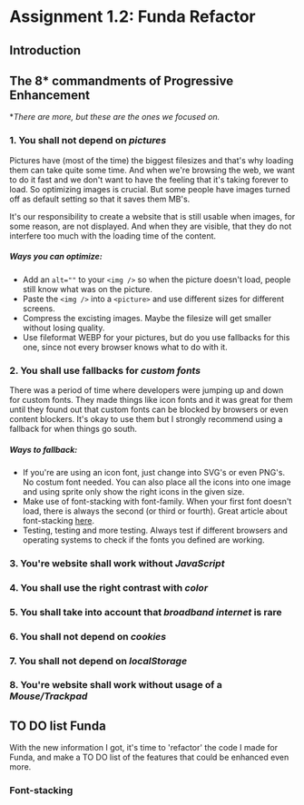 # Assignment 1.2: Funda Refactor
## Introduction
## The 8* commandments of Progressive Enhancement
**There are more, but these are the ones we focused on.*
### 1. You shall not depend on *pictures*
Pictures have (most of the time) the biggest filesizes and that's why loading them can take quite some time. And when we're browsing the web, we want to do it fast and we don't want to have the feeling that it's taking forever to load. So optimizing images is crucial. But some people have images turned off as default setting so that it saves them MB's. 

It's our responsibility to create a website that is still usable when images, for some reason, are not displayed. And when they are visible, that they do not interfere too much with the loading time of the content.

##### Ways you can optimize:
- Add an ```alt=""``` to your ```<img />``` so when the picture doesn't load, people still know what was on the picture.
- Paste the ```<img />``` into a ```<picture>``` and use different sizes for different screens.
- Compress the excisting images. Maybe the filesize will get smaller without losing quality.
- Use fileformat WEBP for your pictures, but do you use fallbacks for this one, since not every browser knows what to do with it.

### 2. You shall use fallbacks for *custom fonts*
There was a period of time where developers were jumping up and down for custom fonts. They made things like icon fonts and it was great for them until they found out that custom fonts can be blocked by browsers or even content blockers. It's okay to use them but I strongly recommend using a fallback for when things go south.

##### Ways to fallback:
- If you're are using an icon font, just change into SVG's or even PNG's. No costum font needed. You can also place all the icons into one image and using sprite only show the right icons in the given size.
- Make use of font-stacking with font-family. When your first font doesn't load, there is always the second (or third or fourth). Great article about font-stacking [here](https://www.smashingmagazine.com/2009/09/complete-guide-to-css-font-stacks/).
- Testing, testing and more testing. Always test if different browsers and operating systems to check if the fonts you defined are working.

### 3. You're website shall work without *JavaScript*

### 4. You shall use the right contrast with *color*

### 5. You shall take into account that *broadband internet* is rare

### 6. You shall not depend on *cookies*

### 7. You shall not depend on *localStorage*

### 8. You're website shall work without usage of a *Mouse/Trackpad*

## TO DO list Funda
With the new information I got, it's time to 'refactor' the code I made for Funda, and make a TO DO list of the features that could be enhanced even more.

### Font-stacking